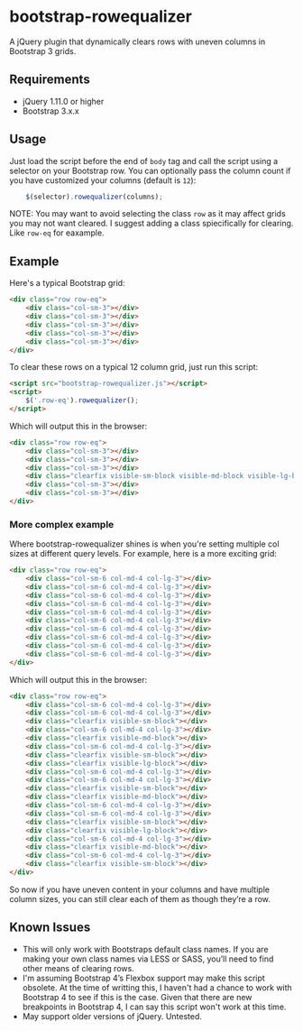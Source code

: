 # bootstrap-rowequalizer

A jQuery plugin that dynamically clears rows with uneven columns in Bootstrap 3 grids.

## Requirements

- jQuery 1.11.0 or higher
- Bootstrap 3.x.x

## Usage

Just load the script before the end of `body` tag and call the script using a selector on your Bootstrap row. You can optionally pass the column count if you have customized your columns (default is `12`):

```javascript
	$(selector).rowequalizer(columns);
```

NOTE: You may want to avoid selecting the class `row` as it may affect grids you may not want cleared. I suggest adding a class spiecifically for clearing. Like `row-eq` for eaxample.

## Example

Here's a typical Bootstrap grid:
```html
<div class="row row-eq">
	<div class="col-sm-3"></div>
	<div class="col-sm-3"></div>
	<div class="col-sm-3"></div>
	<div class="col-sm-3"></div>
	<div class="col-sm-3"></div>
</div>
```

To clear these rows on a typical 12 column grid, just run this script:
```html
<script src="bootstrap-rowequalizer.js"></script>
<script>
	$('.row-eq').rowequalizer();
</script>
```

Which will output this in the browser:
```html
<div class="row row-eq">
	<div class="col-sm-3"></div>
	<div class="col-sm-3"></div>
	<div class="col-sm-3"></div>
	<div class="clearfix visible-sm-block visible-md-block visible-lg-block"></div>
	<div class="col-sm-3"></div>
	<div class="col-sm-3"></div>
</div>
```

### More complex example

Where bootstrap-rowequalizer shines is when you're setting multiple col sizes at different query levels. For example, here is a more exciting grid:
```html
<div class="row row-eq">
	<div class="col-sm-6 col-md-4 col-lg-3"></div>
	<div class="col-sm-6 col-md-4 col-lg-3"></div>
	<div class="col-sm-6 col-md-4 col-lg-3"></div>
	<div class="col-sm-6 col-md-4 col-lg-3"></div>
	<div class="col-sm-6 col-md-4 col-lg-3"></div>
	<div class="col-sm-6 col-md-4 col-lg-3"></div>
	<div class="col-sm-6 col-md-4 col-lg-3"></div>
	<div class="col-sm-6 col-md-4 col-lg-3"></div>
	<div class="col-sm-6 col-md-4 col-lg-3"></div>
	<div class="col-sm-6 col-md-4 col-lg-3"></div>
</div>
```

Which will output this in the browser:
```html
<div class="row row-eq">
	<div class="col-sm-6 col-md-4 col-lg-3"></div>
	<div class="col-sm-6 col-md-4 col-lg-3"></div>
	<div class="clearfix visible-sm-block"></div>
	<div class="col-sm-6 col-md-4 col-lg-3"></div>
	<div class="clearfix visible-md-block"></div>
	<div class="col-sm-6 col-md-4 col-lg-3"></div>
	<div class="clearfix visible-sm-block"></div>
	<div class="clearfix visible-lg-block"></div>
	<div class="col-sm-6 col-md-4 col-lg-3"></div>
	<div class="col-sm-6 col-md-4 col-lg-3"></div>
	<div class="clearfix visible-sm-block"></div>
	<div class="clearfix visible-md-block"></div>
	<div class="col-sm-6 col-md-4 col-lg-3"></div>
	<div class="col-sm-6 col-md-4 col-lg-3"></div>
	<div class="clearfix visible-sm-block"></div>
	<div class="clearfix visible-lg-block"></div>
	<div class="col-sm-6 col-md-4 col-lg-3"></div>
	<div class="clearfix visible-md-block"></div>
	<div class="col-sm-6 col-md-4 col-lg-3"></div>
	<div class="clearfix visible-sm-block"></div>
</div>
```

So now if you have uneven content in your columns and have multiple column sizes, you can still clear each of them as though they’re a row.

## Known Issues

- This will only work with Bootstraps default class names. If you are making your own class names via LESS or SASS, you’ll need to find other means of clearing rows.
- I'm assuming Bootstrap 4’s Flexbox support may make this script obsolete. At the time of writting this, I haven't had a chance to work with Bootstrap 4 to see if this is the case. Given that there are new breakpoints in Bootstrap 4, I can say this script won't work at this time.
- May support older versions of jQuery. Untested.

